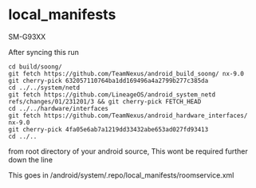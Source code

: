 local_manifests
===============
SM-G93XX

After syncing this run
```
cd build/soong/
git fetch https://github.com/TeamNexus/android_build_soong/ nx-9.0
git cherry-pick 632057110764ba1dd169496a4a2799b277c385da
cd ../../system/netd
git fetch https://github.com/LineageOS/android_system_netd refs/changes/01/231201/3 && git cherry-pick FETCH_HEAD
cd ../../hardware/interfaces
git fetch https://github.com/TeamNexus/android_hardware_interfaces/ nx-9.0
git cherry-pick 4fa05e6ab7a1219dd33432abe653ad027fd93413
cd ../..
```
from root directory of your android source, This wont be required further down the line

This goes in /android/system/.repo/local_manifests/roomservice.xml
